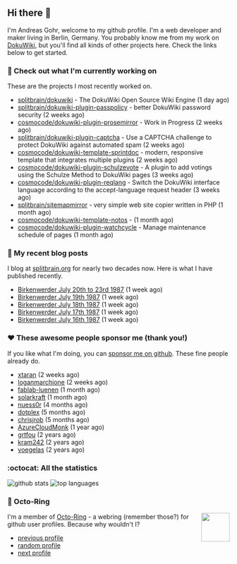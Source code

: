 ## Hi there :wave:

I'm Andreas Gohr, welcome to my github profile. I'm a web developer and maker living in Berlin, Germany. You probably know me from my work on [DokuWiki](https://github.com/splitbrain/dokuwiki), but you'll find all kinds of other projects here. Check the links below to get started.

### :hammer: Check out what I'm currently working on

These are the projects I most recently worked on.


- [splitbrain/dokuwiki](https://github.com/splitbrain/dokuwiki) - The DokuWiki Open Source Wiki Engine (1 day ago)
- [splitbrain/dokuwiki-plugin-passpolicy](https://github.com/splitbrain/dokuwiki-plugin-passpolicy) - better DokuWiki password security (2 weeks ago)
- [cosmocode/dokuwiki-plugin-prosemirror](https://github.com/cosmocode/dokuwiki-plugin-prosemirror) - Work in Progress (2 weeks ago)
- [splitbrain/dokuwiki-plugin-captcha](https://github.com/splitbrain/dokuwiki-plugin-captcha) - Use a CAPTCHA challenge to protect DokuWiki against automated spam (2 weeks ago)
- [cosmocode/dokuwiki-template-sprintdoc](https://github.com/cosmocode/dokuwiki-template-sprintdoc) - modern, responsive template that integrates multiple plugins (2 weeks ago)
- [cosmocode/dokuwiki-plugin-schulzevote](https://github.com/cosmocode/dokuwiki-plugin-schulzevote) - A plugin to add votings using the Schulze Method to DokuWiki pages (3 weeks ago)
- [cosmocode/dokuwiki-plugin-reqlang](https://github.com/cosmocode/dokuwiki-plugin-reqlang) - Switch the DokuWiki interface language according to the accept-language request header (3 weeks ago)
- [splitbrain/sitemapmirror](https://github.com/splitbrain/sitemapmirror) - very simple web site copier written in PHP (1 month ago)
- [cosmocode/dokuwiki-template-notos](https://github.com/cosmocode/dokuwiki-template-notos) -  (1 month ago)
- [cosmocode/dokuwiki-plugin-watchcycle](https://github.com/cosmocode/dokuwiki-plugin-watchcycle) - Manage maintenance schedule of pages (1 month ago)

### :scroll: My recent blog posts

I blog at [splitbrain.org](https://www.splitbrain.org) for nearly two decades now. Here is what I have published recently.


- [Birkenwerder July 20th to 23rd 1987](https://www.splitbrain.org/blog/1987-07/20-birkenwerder) (1 week ago)
- [Birkenwerder July 19th 1987](https://www.splitbrain.org/blog/1987-07/19-birkenwerder) (1 week ago)
- [Birkenwerder July 18th 1987](https://www.splitbrain.org/blog/1987-07/18-birkenwerder) (1 week ago)
- [Birkenwerder July 17th 1987](https://www.splitbrain.org/blog/1987-07/17-birkenwerder) (1 week ago)
- [Birkenwerder July 16th 1987](https://www.splitbrain.org/blog/1987-07/16-birkenwerder) (1 week ago)

### :hearts:️ These awesome people sponsor me (thank you!)

If you like what I'm doing, you can [sponsor me on github](https://github.com/sponsors/splitbrain). These fine people already do.


- [xtaran](https://github.com/xtaran) (2 weeks ago)
- [loganmarchione](https://github.com/loganmarchione) (2 weeks ago)
- [fablab-luenen](https://github.com/fablab-luenen) (1 month ago)
- [solarkraft](https://github.com/solarkraft) (1 month ago)
- [nuess0r](https://github.com/nuess0r) (4 months ago)
- [dotplex](https://github.com/dotplex) (5 months ago)
- [chrisjrob](https://github.com/chrisjrob) (5 months ago)
- [AzureCloudMonk](https://github.com/AzureCloudMonk) (1 year ago)
- [grtfou](https://github.com/grtfou) (2 years ago)
- [kram242](https://github.com/kram242) (2 years ago)
- [voegelas](https://github.com/voegelas) (2 years ago)

### :octocat: All the statistics

 ![github stats](https://github-readme-stats.vercel.app/api?username=splitbrain&show_icons=true&hide_title=true)
![top languages](https://github-readme-stats.vercel.app/api/top-langs/?username=splitbrain&layout=compact)


### :octopus: Octo-Ring

<img width="64" height="65" src="https://octo-ring.com/static/img/octo.png" align="right" alt="">

I'm a member of [Octo-Ring](https://octo-ring.com/) - a webring (remember those?) for github user profiles. Because why wouldn't I? 

* [previous profile](https://octo-ring.com/p/splitbrain/prev)
* [random profile](https://octo-ring.com/p/splitbrain/random)
* [next profile](https://octo-ring.com/p/splitbrain/next)

